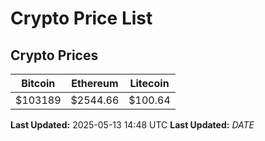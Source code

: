 # Crypto Price List

## Crypto Prices
| Bitcoin | Ethereum | Litecoin |
| ------- | -------- | -------- |
| $103189 | $2544.66 | $100.64 |
**Last Updated:** 2025-05-13 14:48 UTC
**Last Updated:** $DATE$
